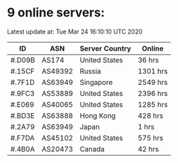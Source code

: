 # 9 online servers:

Latest update at: Tue Mar 24 16:10:10 UTC 2020

| ID | ASN | Server Country | Online |
| -- | --- | -------------- | ------ |
| #.D09B | AS174 | United States | 36 hrs |
| #.15CF | AS49392 | Russia | 1301 hrs |
| #.7F1D | AS63949 | Singapore | 2549 hrs |
| #.9FC3 | AS53889 | United States | 2396 hrs |
| #.E069 | AS40065 | United States | 1285 hrs |
| #.BD3E | AS63888 | Hong Kong | 428 hrs |
| #.2A79 | AS63949 | Japan | 1 hrs |
| #.F7DA | AS45102 | United States | 575 hrs |
| #.4B0A | AS20473 | Canada | 42 hrs |

